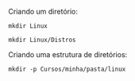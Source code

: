 Criando um diretório:

	mkdir Linux

	mkdir Linux/Distros

Criando uma estrutura de diretórios:

	mkdir -p Cursos/minha/pasta/linux

